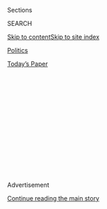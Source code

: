 <div id="app">

<div>

<div>

<div>

<div class="NYTAppHideMasthead css-1q2w90k e1suatyy0">

<div class="section css-ui9rw0 e1suatyy2">

<div class="css-eph4ug er09x8g0">

<div class="css-6n7j50">

</div>

<span class="css-1dv1kvn">Sections</span>

<div class="css-10488qs">

<span class="css-1dv1kvn">SEARCH</span>

</div>

[Skip to content](#site-content)[Skip to site
index](#site-index)

</div>

<div id="masthead-section-label" class="css-1wr3we4 eaxe0e00">

[Politics](https://www.nytimes3xbfgragh.onion/section/politics)

</div>

<div class="css-10698na e1huz5gh0">

</div>

</div>

<div id="masthead-bar-one" class="section hasLinks css-15hmgas e1csuq9d3">

<div class="css-uqyvli e1csuq9d0">

</div>

<div class="css-1uqjmks e1csuq9d1">

</div>

<div class="css-9e9ivx">

[](https://myaccount.nytimes3xbfgragh.onion/auth/login?response_type=cookie&client_id=vi)

</div>

<div class="css-1bvtpon e1csuq9d2">

[Today’s
Paper](https://www.nytimes3xbfgragh.onion/section/todayspaper)

</div>

</div>

</div>

</div>

<div data-aria-hidden="false">

<div id="site-content" data-role="main">

<div>

<div class="css-1aor85t" style="opacity:0.000000001;z-index:-1;visibility:hidden">

<div class="css-1hqnpie">

<div class="css-epjblv">

<span class="css-17xtcya">[Politics](/section/politics)</span><span class="css-x15j1o">|</span><span class="css-fwqvlz">Trump
and Staff Rethink Tactics After
Stumbles</span>

</div>

<div class="css-k008qs">

<div class="css-1iwv8en">

<span class="css-18z7m18"></span>

<div>

</div>

</div>

<span class="css-1n6z4y">https://nyti.ms/2kbB4UY</span>

<div class="css-1705lsu">

<div class="css-4xjgmj">

<div class="css-4skfbu" data-role="toolbar" data-aria-label="Social Media Share buttons, Save button, and Comments Panel with current comment count" data-testid="share-tools">

  - 
  - 
  - 
  - 
    
    <div class="css-6n7j50">
    
    </div>

  - 
  - 

</div>

</div>

</div>

</div>

</div>

</div>

<div class="css-13pd83m">

</div>

<div id="top-wrapper" class="css-1sy8kpn">

<div id="top-slug" class="css-l9onyx">

Advertisement

</div>

[Continue reading the main
story](#after-top)

<div class="ad top-wrapper" style="text-align:center;height:100%;display:block;min-height:250px">

<div id="top" class="place-ad" data-position="top" data-size-key="top">

</div>

</div>

<div id="after-top">

</div>

</div>

<div id="sponsor-wrapper" class="css-1hyfx7x">

<div id="sponsor-slug" class="css-19vbshk">

Supported by

</div>

[Continue reading the main
story](#after-sponsor)

<div id="sponsor" class="ad sponsor-wrapper" style="text-align:center;height:100%;display:block">

</div>

<div id="after-sponsor">

</div>

</div>

<div class="css-1vkm6nb ehdk2mb0">

# Trump and Staff Rethink Tactics After Stumbles

</div>

<div class="css-79elbk" data-testid="photoviewer-wrapper">

<div class="css-z3e15g" data-testid="photoviewer-wrapper-hidden">

</div>

<div class="css-1a48zt4 ehw59r15" data-testid="photoviewer-children">

![<span class="css-16f3y1r e13ogyst0" data-aria-hidden="true">Kellyanne
Conway, left, Hope Hicks, Jared Kushner, Stephen K. Bannon, Reince
Priebus and Stephen Miller, all members of President Trump’s senior
staff, last month at the White
House.</span><span class="css-cnj6d5 e1z0qqy90" itemprop="copyrightHolder"><span class="css-1ly73wi e1tej78p0">Credit...</span><span><span>Stephen
Crowley/The New York
Times</span></span></span>](https://static01.graylady3jvrrxbe.onion/images/2017/02/06/us/06conflict-web02/06conflict-web02-articleInline-v2.jpg?quality=75&auto=webp&disable=upscale)

</div>

</div>

<div class="css-xt80pu e12qa4dv0">

<div class="css-18e8msd">

<div class="css-vp77d3 epjyd6m0">

<div class="css-1baulvz">

By [<span class="css-1baulvz" itemprop="name">Glenn
Thrush</span>](https://www.nytimes3xbfgragh.onion/by/glenn-thrush) and
[<span class="css-1baulvz last-byline" itemprop="name">Maggie
Haberman</span>](http://www.nytimes3xbfgragh.onion/by/maggie-haberman)

</div>

</div>

  - Feb. 5,
    2017

  - 
    
    <div class="css-4xjgmj">
    
    <div class="css-d8bdto" data-role="toolbar" data-aria-label="Social Media Share buttons, Save button, and Comments Panel with current comment count" data-testid="share-tools">
    
      - 
      - 
      - 
      - 
        
        <div class="css-6n7j50">
        
        </div>
    
      - 
      - 
    
    </div>
    
    </div>

</div>

</div>

<div class="section meteredContent css-1r7ky0e" name="articleBody" itemprop="articleBody">

<div class="css-1fanzo5 StoryBodyCompanionColumn">

<div class="css-53u6y8">

WASHINGTON — President Trump loves to set the day’s narrative at dawn,
but the deeper story of his White House is best told at night.

Aides confer in the dark because they cannot figure out how to operate
the light switches in the cabinet room. Visitors conclude their meetings
and then wander around, testing doorknobs until finding one that leads
to an exit. In a darkened, mostly empty West Wing, Mr. Trump’s
provocative chief strategist, Stephen K. Bannon, finishes another
16-hour day planning new lines of attack.

Usually around 6:30 p.m., or sometimes later, Mr. Trump retires upstairs
to the residence to recharge, vent and intermittently use Twitter. With
his wife, Melania, and young son, Barron, staying in New York, he is
almost always by himself, sometimes in the protective presence of his
imposing longtime aide and former security chief, Keith Schiller. When
Mr. Trump is not watching television in his bathrobe or on his phone
reaching out to old campaign hands and advisers, he will sometimes set
off to explore the unfamiliar surroundings of his new home.

During his first two dizzying weeks in office, Mr. Trump, an outsider
president working with a surprisingly small crew of no more than a
half-dozen empowered aides with virtually no familiarity with the
workings of the White House or federal government, sent shock waves at
home and overseas with a [succession of executive
orders](https://www.nytimes3xbfgragh.onion/interactive/2017/us/politics/trump-agenda-tracker.html?_r=0)
designed to fulfill campaign promises and taunt foreign leaders.

</div>

</div>

<div class="css-1fanzo5 StoryBodyCompanionColumn">

<div class="css-53u6y8">

“We are moving big and we are moving fast,” Mr. Bannon said, when asked
about the upheaval of the first two weeks. “We didn’t come here to do
small things.”

But one thing has become apparent to both his allies and his opponents:
When it comes to governing, speed does not always guarantee success.

The bungled rollout of his [executive order barring
immigrants](https://www.nytimes3xbfgragh.onion/2017/01/29/us/trump-refugee-ban-muslim-executive-order.html)
from seven predominantly Muslim countries, a flurry of other miscues and
embarrassments, and an approval rating lower than that of any comparable
first-term president in the history of polling have Mr. Trump and his
top staff rethinking an improvisational approach to governing that
mirrors his chaotic presidential campaign, administration officials and
Trump insiders said.

This account of the early days of the Trump White House is based on
interviews with dozens of government officials, congressional aides,
former staff members and other observers of the new administration, many
of whom requested anonymity. At the center of the story, according to
these sources, is a president determined to go big but increasingly
frustrated by the efforts of his small team to contain the backlash.

“What are we going to do about this?” Mr. Trump pointedly asked an aide
last week, a period of turmoil briefly interrupted by the successful
rollout of his [Supreme Court
selection](https://www.nytimes3xbfgragh.onion/2017/01/31/us/politics/supreme-court-nominee-trump.html),
Judge Neil M. Gorsuch.

</div>

</div>

<div class="css-1fanzo5 StoryBodyCompanionColumn">

<div class="css-53u6y8">

Chris Ruddy, the chief executive of Newsmax Media and an old friend of
the president’s, said: “I think, in his mind, the success of this is
going to be the poll numbers. If they continue to be weak or go lower,
then somebody’s going to have to bear some responsibility for that.”

“I personally think that they’re missing the big picture here,” Mr.
Ruddy said of Mr. Trump’s staff. “Now he’s so caught up, the
administration is so caught up in turmoil, perceived chaos, that the
Democrats smell blood, the protesters, the media smell blood.”

One former staff member likened the aggressive approach of the first two
weeks to D-Day, but said the president’s team had stormed the beaches
without any plan for a longer war.

Clashes among staff are common in the opening days of every
administration, but they have seldom been so public and so pronounced
this early. “This is a president who came to Washington vowing to shake
up the establishment, and this is what it looks like. It’s going to be a
little sloppy, there are going to be conflicts,” said Ari Fleischer,
President George W. Bush’s first press secretary.

</div>

</div>

<div class="css-79elbk" data-testid="photoviewer-wrapper">

<div class="css-z3e15g" data-testid="photoviewer-wrapper-hidden">

</div>

<div class="css-1a48zt4 ehw59r15" data-testid="photoviewer-children">

![<span class="css-16f3y1r e13ogyst0" data-aria-hidden="true">President
Trump, leaving the White House last month, has been increasingly
frustrated that his whirlwind start has not been sufficiently
appreciated.</span><span class="css-cnj6d5 e1z0qqy90" itemprop="copyrightHolder"><span class="css-1ly73wi e1tej78p0">Credit...</span><span>Stephen
Crowley/The New York
Times</span></span>](https://static01.graylady3jvrrxbe.onion/images/2017/02/06/us/06conflict-web01/06conflict-web01-articleInline.jpg?quality=75&auto=webp&disable=upscale)

</div>

</div>

<div class="css-1fanzo5 StoryBodyCompanionColumn">

<div class="css-53u6y8">

All this is happening as Mr. Trump, a man of flexible ideology but fixed
habits, adjusts to a new job, life and city.

Cloistered in the White House, he now has little access to his fans and
supporters — an important source of feedback and validation — and feels
increasingly pinched by the pressures of the job and the constant
presence of protests, one of the reasons he was forced to scrap a
planned trip to Milwaukee last week. For a sense of what is happening
outside, he watches cable, both at night and during the day — too much
in the eyes of some aides — often offering a bitter play-by-play of
critics like CNN’s Don Lemon.

</div>

</div>

<div class="css-1fanzo5 StoryBodyCompanionColumn">

<div class="css-53u6y8">

Until the past few days, Mr. Trump was telling his friends and advisers
that he believed the opening stages of his presidency were going well.
“Did you hear that, this guy thinks it’s been terrible\!” Mr. Trump
said mockingly to other aides when one dissenting view was voiced last
week during a West Wing meeting.

But his opinion has begun to change with a relentless parade of bad
headlines.

Mr. Trump got away from the White House this weekend for the first time
since his inauguration, spending it in Palm Beach, Fla., at his private
club, Mar-a-Lago, posting Twitter messages angrily — and in personal
terms — about the [federal
judge](https://twitter.com/realDonaldTrump/status/827867311054974976)
who put a nationwide halt on the travel ban. Mr. Bannon and Reince
Priebus, the two clashing power centers, traveled with him.

</div>

</div>

![<span class="css-16f3y1r e13ogyst0">Approved refugees and visa holders
from the seven countries listed in President Trump’s immigration order
were able to enter the country after judges suspended the
move.</span><span class="css-cch8ym"><span class="css-1dv1kvn">Credit</span><span class="css-cnj6d5 e1z0qqy90" itemprop="copyrightHolder"><span class="css-1ly73wi e1tej78p0">Credit...</span><span>Alex
Wroblewski for The New York
Times</span></span></span>](https://static01.graylady3jvrrxbe.onion/images/2017/02/06/us/06travel-web/06travel-web-videoSixteenByNine3000.jpg)

<div class="css-1fanzo5 StoryBodyCompanionColumn">

<div class="css-53u6y8">

By then, the president, for whom chains of command and policy minutiae
rarely meant much, was demanding that Mr. Priebus begin to put in effect
a much more conventional White House protocol that had been taken for
granted in previous administrations: From now on, Mr. Trump would be
looped in on the drafting of executive orders much earlier in the
process.

Another change will be a new set of checks on the previously unfettered
power enjoyed by Mr. Bannon and the White House policy director, Stephen
Miller, who oversees the implementation of the orders and who received
the brunt of the internal and public criticism for the rollout of the
travel ban.

Mr. Priebus has told Mr. Trump and Mr. Bannon that the administration
needs to rethink its policy and communications operation in the wake of
embarrassing revelations that key details of the orders were withheld
from agencies, White House staff and Republican congressional leaders
like Speaker Paul D. Ryan.

Mr. Priebus has also created a 10-point checklist for the release of any
new initiatives that includes signoff from the communications department
and the White House staff secretary, Robert Porter, according to several
aides familiar with the process.

</div>

</div>

<div class="css-1fanzo5 StoryBodyCompanionColumn">

<div class="css-53u6y8">

Mr. Priebus bristles at the perception that he occupies a diminished
perch in the West Wing pecking order compared with previous chiefs. But
for the moment, Mr. Bannon remains the president’s dominant adviser,
despite Mr. Trump’s anger that he was not fully briefed on details of
the executive order he signed giving his chief strategist a seat on the
National Security Council, a greater source of frustration to the
president than the fallout from the travel ban.

It is partly because he is seen as having a clear vision on policy. But
it is also because others who had been expected to fill major roles have
been less confident in asserting their power.

Jared Kushner, Mr. Trump’s son-in-law, occupies a central role in the
administration and has been present at most major decisions and photo
ops, but he is a father of young children who has taken to life in
Washington, and, along with his wife, Ivanka Trump, has already been
spotted at events around town.

Mr. Bannon has rushed into the vacuum, telling allies that he and Mr.
Miller have a brief window in which to push through their vision of Mr.
Trump’s economic nationalism.

Mr. Bannon, whose website, Breitbart, was a magnet for white
nationalists and xenophobic speech, has also tried to reassure official
Washington. He has been careful to build bridges with the Republican
establishment, especially Mr. Ryan — whom he once described as “the
enemy” and vowed to force out. He now talks regularly with Mr. Ryan to
coordinate strategy or plot their planned overhaul of the tax code.

Before he was ousted in November as transition chief, Gov. Chris
Christie of New Jersey, the Trump adviser with the most government
experience, helped prepare a detailed staffing and implementation plan
in line with the kickoff strategies of previous Republican
presidents.

</div>

</div>

<div class="css-79elbk" data-testid="photoviewer-wrapper">

<div class="css-z3e15g" data-testid="photoviewer-wrapper-hidden">

</div>

<div class="css-1a48zt4 ehw59r15" data-testid="photoviewer-children">

<div class="css-1xdhyk6 erfvjey0">

<span class="css-1ly73wi e1tej78p0">Image</span>

<div class="css-zjzyr8">

<div data-testid="lazyimage-container" style="height:258.4561403508772px">

</div>

</div>

</div>

<span class="css-16f3y1r e13ogyst0" data-aria-hidden="true">Mr. Bannon,
the chief strategist, and Mr. Priebus, the chief of staff, are the two
clashing power centers of Mr. Trump’s White
House.</span><span class="css-cnj6d5 e1z0qqy90" itemprop="copyrightHolder"><span class="css-1ly73wi e1tej78p0">Credit...</span><span>Al
Drago/The New York Times</span></span>

</div>

</div>

<div class="css-1fanzo5 StoryBodyCompanionColumn">

<div class="css-53u6y8">

It was discarded — a senior Trump aide made a show of tossing it into a
garbage can — for a strategy that prioritized the daily release of
dramatic executive orders to put opponents on the defensive.

</div>

</div>

<div class="css-1fanzo5 StoryBodyCompanionColumn">

<div class="css-53u6y8">

Mr. Christie, who agrees in principle with the broad strokes of Mr.
Trump’s immigration policy, says the president has been let down by his
staff.

“The president deserves better than the rollout he got on the
immigration executive order,” Mr. Christie said. “The fact is that he’s
put forward a policy that, in my opinion, is significantly more
effective than what he had proposed during the campaign, yet because of
the botched implementation, they allowed his opponents to attack him by
calling it a Muslim ban.”

In the past few days, Mr. Trump’s team has stressed its cohesion and the
challenges of jump-starting an administration that few outside its group
ever thought would exist.

“This team spent months in the foxhole together during the campaign,”
said Sean Spicer, the White House press secretary. “We moved into the
White House as a unified team committed to enacting the president’s
agenda.”

As part of Mr. Trump’s Oval Office renovation, he ordered that four
hardback chairs be placed in a semicircle around his Resolute Desk now
heaped, in Trump Tower fashion, with memos and newspapers. They are an
emblem of Mr. Trump’s in-your-face management style, but also a reminder
that in the White House, the seats always outlast the people seated in
them.

But finding enough skilled players to fill key slots has not been easy:
Mr. Spicer is serving double duty as communications director, a key
planning position, in addition to engaging in day-to-day combat with the
news media. Mr. Trump, several aides said, is used to quarterbacking his
own media strategy, and did not see the value of hiring an outsider.

</div>

</div>

<div class="css-1fanzo5 StoryBodyCompanionColumn">

<div class="css-53u6y8">

An early plan was to give the communications job to Kellyanne Conway,
his former campaign manager and top TV surrogate, but the demands of the
job would have conflicted with Ms. Conway’s other duties as a free-range
adviser to Mr. Trump with Oval Office walk-in privileges, according to
one aide.

Mr. Trump remains intensely focused on his brand, but the demands of the
job mean he spends less time monitoring the news media — although he
recently upgraded the flat-screen TV in his private dining room so he
can watch the news while eating lunch.

He often has to wait until the end of the workday before grinding
through news clips with Mr. Spicer, marking the ones he does not like
with a big arrow in black Sharpie — though he almost always makes time
to monitor Mr. Spicer’s performance at the daily briefings, summoning
him to offer praise or criticism, a West Wing aide said.

Visitors to the Oval Office say Mr. Trump is obsessed with the décor —
it is both a totem of a victory that validates him as a serious person
and an image-burnishing backdrop — so he has told his staff to schedule
as many televised events in the room as possible.

To pass the time between meetings, Mr. Trump gives quick tours to
visitors, highlighting little tweaks he has made after initially
expecting he would have to pay for them himself.

Flanking his desk are portraits of Presidents Thomas Jefferson and
Andrew Jackson. He will linger on the opulence of the newly hung golden
drapes, which he told a recent visitor were once used by Franklin D.
Roosevelt but in fact were patterned for Bill Clinton. For a man who
sometimes has trouble concentrating on policy memos, Mr. Trump was
delighted to page through a book that offered him 17 window covering
options.

Ultimately, this is very much the White House that Mr. Trump wanted to
build. But while the world reckons with the effect he is having on the
presidency, he is adjusting to the effect of the presidency on him. He
is now a public employee. And the only boss Mr. Trump ever had in his
life was his father, a hard-driving developer the president still treats
with deep reverence.

With most of his belongings in New York, the only family picture on the
shelf behind Mr. Trump’s desk is a small black-and-white photograph of
that boss, [Frederick Christ
Trump](https://www.nytimes3xbfgragh.onion/2016/08/13/us/politics/fred-donald-trump-father.html).

</div>

</div>

</div>

<div>

</div>

<div>

</div>

<div>

</div>

<div>

<div id="bottom-wrapper" class="css-1ede5it">

<div id="bottom-slug" class="css-l9onyx">

Advertisement

</div>

[Continue reading the main
story](#after-bottom)

<div id="bottom" class="ad bottom-wrapper" style="text-align:center;height:100%;display:block;min-height:90px">

</div>

<div id="after-bottom">

</div>

</div>

</div>

</div>

</div>

## Site Index

<div>

</div>

## Site Information Navigation

  - [© <span>2020</span> <span>The New York Times
    Company</span>](https://help.nytimes3xbfgragh.onion/hc/en-us/articles/115014792127-Copyright-notice)

<!-- end list -->

  - [NYTCo](https://www.nytco.com/)
  - [Contact
    Us](https://help.nytimes3xbfgragh.onion/hc/en-us/articles/115015385887-Contact-Us)
  - [Work with us](https://www.nytco.com/careers/)
  - [Advertise](https://nytmediakit.com/)
  - [T Brand Studio](http://www.tbrandstudio.com/)
  - [Your Ad
    Choices](https://www.nytimes3xbfgragh.onion/privacy/cookie-policy#how-do-i-manage-trackers)
  - [Privacy](https://www.nytimes3xbfgragh.onion/privacy)
  - [Terms of
    Service](https://help.nytimes3xbfgragh.onion/hc/en-us/articles/115014893428-Terms-of-service)
  - [Terms of
    Sale](https://help.nytimes3xbfgragh.onion/hc/en-us/articles/115014893968-Terms-of-sale)
  - [Site
    Map](https://spiderbites.nytimes3xbfgragh.onion)
  - [Help](https://help.nytimes3xbfgragh.onion/hc/en-us)
  - [Subscriptions](https://www.nytimes3xbfgragh.onion/subscription?campaignId=37WXW)

</div>

</div>

</div>

</div>
